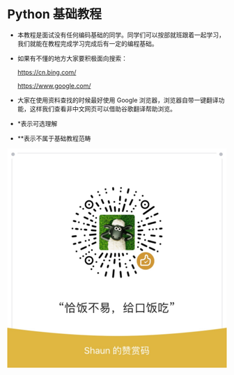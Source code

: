 # Python 基础教程

- 本教程是面试没有任何编码基础的同学。同学们可以按部就班跟着一起学习，我们就能在教程完成学习完成后有一定的编程基础。
- 如果有不懂的地方大家要积极面向搜索：
    
    https://cn.bing.com/

    https://www.google.com/

- 大家在使用资料查找的时候最好使用 Google 浏览器，浏览器自带一键翻译功能，这样我们查看非中文网页可以借助谷歌翻译帮助浏览。

- *表示可选理解
- **表示不属于基础教程范畴


![images](./images/eat.jpg)
